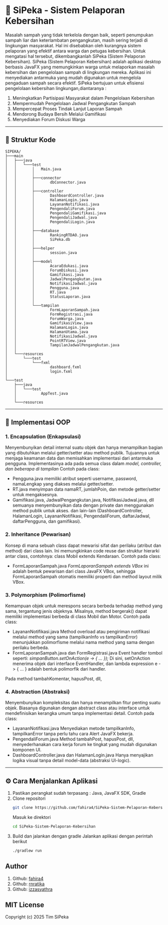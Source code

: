 # 📑 SiPeka - Sistem Pelaporan Kebersihan
Masalah sampah yang tidak terkelola dengan baik, seperti penumpukan sampah liar dan keterlambatan pengangkutan, masih sering terjadi di lingkungan masyarakat. Hal ini disebabkan oleh kurangnya sistem pelaporan yang efektif antara warga dan petugas kebersihan. Untuk mengatasi hal tersebut, dikembangkanlah SiPeka (Sistem Pelaporan Kebersihan). SiPeka (Sistem Pelaporan Kebersihan) adalah aplikasi desktop berbasis JavaFX yang memungkinkan warga untuk melaporkan masalah kebersihan dan pengelolaan sampah di lingkungan mereka. Aplikasi ini menyediakan antarmuka yang mudah digunakan untuk mengelola pengaduan sampah secara efektif. SiPeka bertujuan untuk efisiensi pengelolaan kebersihan lingkungan,diantaranya :
1.	Meningkatkan Partisipasi Masyarakat dalam Pengelolaan Kebersihan
2.	Mempermudah Pengelolaan Jadwal Pengangkutan Sampah
3.	Mempercepat Proses Tindak Lanjut Laporan Sampah
4.	Mendorong Budaya Bersih Melalui Gamifikasi
5.	Menyediakan Forum Diskusi Warga
---
## 📂 Struktur Kode
```
SIPEKA/
├───main
│   ├───java
│   │   └───test
│   │       │   Main.java
│   │       │
│   │       ├───connector
│   │       │       dbConnector.java
│   │       │
│   │       ├───controller
│   │       │       DashboardController.java
│   │       │       HalamanLogin.java
│   │       │       LayananNotifikasi.java
│   │       │       PengendaliForum.java
│   │       │       PengendaliGamifikasi.java
│   │       │       PengendaliJadwal.java
│   │       │       PengendaliLogin.java
│   │       │
│   │       ├───database
│   │       │       RankingRTDAO.java
│   │       │       SiPeka.db
│   │       │
│   │       ├───helper
│   │       │       session.java
│   │       │
│   │       ├───model
│   │       │       AcaraEdukasi.java
│   │       │       ForumDiskusi.java
│   │       │       Gamifikasi.java
│   │       │       JadwalPengangkutan.java
│   │       │       NotifikasiJadwal.java
│   │       │       Pengguna.java
│   │       │       RT.java
│   │       │       StatusLaporan.java
│   │       │
│   │       └───tampilan
│   │               FormLaporanSampah.java
│   │               FormRegistrasi.java
│   │               ForumWarga.java
│   │               GamifikasiView.java
│   │               HalamanLogin.java
│   │               HalamanUtama.java
│   │               NotifikasiJadwal.java
│   │               PointRTView.java
│   │               TampilanJadwalPengangkutan.java
│   │
│   └───resources
│       └───test
│           └───fxml
│                   dashboard.fxml
│                   login.fxml
│
└───test
    ├───java
    │   └───test
    │           AppTest.java
    │
    └───resources
```
---
## 🔎 Implementasi OOP
### 1. Encapsulation (Enkapsulasi)
Menyembunyikan detail internal suatu objek dan hanya menampilkan bagian yang dibutuhkan melalui getter/setter atau method publik. Tujuannya untuk menjaga keamanan data dan memisahkan implementasi dari antarmuka pengguna. Implementasinya ada pada semua class dalam *model, controller, dan beberapa di tampilan*
Contoh pada class:
- Pengguna.java
memiliki atribut seperti username, password, namaLengkap yang diakses melalui getter/setter.
- RT.java
menyimpan data namaRT, jumlahPoin, dan metode getter/setter untuk mengaksesnya.
- Gamifikasi.java, JadwalPengangkutan.java, NotifikasiJadwal.java, dll
semuanya menyembunyikan data dengan private dan menggunakan method publik untuk akses.
dan lain-lain (DashboardController, HalamanLogin, LayananNotifikasi, PengendaliForum, daftarJadwal, daftarPengguna, dan gamifikasi).

### 2. Inheritance (Pewarisan)
Konsep di mana sebuah class dapat mewarisi sifat dan perilaku (atribut dan method) dari class lain. Ini memungkinkan code reuse dan struktur hierarki antar class, contohnya: class Mobil extends Kendaraan.
Contoh pada class:
- FormLaporanSampah.java
*FormLaporanSampah extends VBox* ini adalah bentuk pewarisan dari class JavaFX VBox, sehingga FormLaporanSampah otomatis memiliki properti dan method layout milik VBox.

### 3. Polymorphism (Polimorfisme)
Kemampuan objek untuk merespons secara berbeda terhadap method yang sama, tergantung jenis objeknya. Misalnya, method bergerak() dapat memiliki implementasi berbeda di class Mobil dan Motor.
Contoh pada class:
- LayananNotifikasi.java
Method overload atau pengiriman notifikasi melalui method yang sama (tampilkanInfo vs tampilkanError) menunjukkan polimorfisme melalui nama method yang sama dengan perilaku berbeda.
- FormLaporanSampah.java dan FormRegistrasi.java
Event handler tombol seperti:
*simpanButton.setOnAction(e -> { ... });*
Di sini, setOnAction menerima objek dari interface EventHandler, dan lambda expression e -> { ... } adalah bentuk polimorfik dari handler.

Pada method tambahKomentar, hapusPost, dll, 
### 4. Abstraction (Abstraksi)
Menyembunyikan kompleksitas dan hanya menampilkan fitur penting suatu objek. Biasanya digunakan dengan abstract class atau interface untuk mendefinisikan kerangka umum tanpa implementasi detail.
Contoh pada class:
- LayananNotifikasi.java
Menyediakan metode tampilkanInfo, tampilkanError tanpa perlu tahu cara Alert JavaFX bekerja.
- PengendaliForum.java
Method tambahPost, hapusPost, dll, menyederhanakan cara kerja forum ke tingkat yang mudah digunakan komponen UI.
- DashboardController.java dan HalamanLogin.java
Hanya menyajikan logika visual tanpa detail model-data (abstraksi UI-logic).

---
## ⚙️ Cara Menjalankan Aplikasi
1. Pastikan perangkat sudah terpasang : Java, JavaFX SDK, Gradle
2. Clone repositori
   ```sh
   git clone https://github.com/fahira4/SiPeka-Sistem-Pelaporan-Kebersihan
   ```
   Masuk ke direktori
   ```sh
   cd SiPeka-Sistem-Pelaporan-Kebersihan
   ```
3. Build dan jalankan dengan gradle
   Jalankan aplikasi dengan perintah berikut
   ```sh
   ./gradlew run
   ```
## Author
1. Github: [fahira4](https://github.com/fahira4)
2. Github: [rnratika](https://github.com/rnratika)
3. Github: [izzasyathra](https://github.com/izzasyathra)

## MIT License
Copyright (c) 2025 Tim SiPeka
